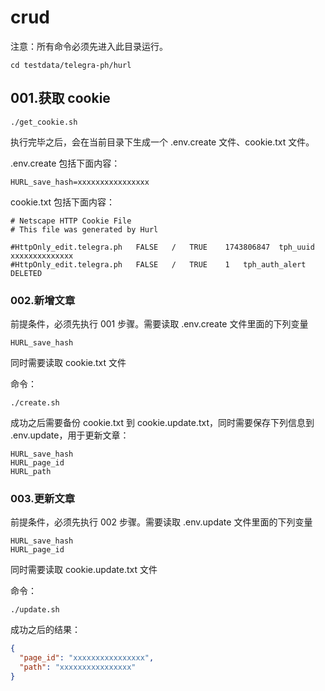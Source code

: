 # crud

注意：所有命令必须先进入此目录运行。

```
cd testdata/telegra-ph/hurl
```

## 001.获取 cookie

```
./get_cookie.sh
```

执行完毕之后，会在当前目录下生成一个 .env.create 文件、cookie.txt 文件。

.env.create 包括下面内容：

```
HURL_save_hash=xxxxxxxxxxxxxxxx
```

cookie.txt 包括下面内容：

```
# Netscape HTTP Cookie File
# This file was generated by Hurl

#HttpOnly_edit.telegra.ph	FALSE	/	TRUE	1743806847	tph_uuid	xxxxxxxxxxxxxx
#HttpOnly_edit.telegra.ph	FALSE	/	TRUE	1	tph_auth_alert	DELETED

```

### 002.新增文章

前提条件，必须先执行 001 步骤。需要读取 .env.create 文件里面的下列变量

```
HURL_save_hash
```

同时需要读取 cookie.txt 文件

命令：

```
./create.sh
```

成功之后需要备份 cookie.txt 到 cookie.update.txt，同时需要保存下列信息到 .env.update，用于更新文章：

```
HURL_save_hash
HURL_page_id
HURL_path
```

### 003.更新文章

前提条件，必须先执行 002 步骤。需要读取 .env.update 文件里面的下列变量

```
HURL_save_hash
HURL_page_id
```

同时需要读取 cookie.update.txt 文件

命令：

```
./update.sh
```

成功之后的结果：

```json
{
  "page_id": "xxxxxxxxxxxxxxxx",
  "path": "xxxxxxxxxxxxxxxx"
}
```
